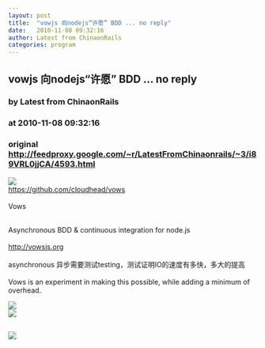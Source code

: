 ```yaml
---
layout: post
title:  "vowjs 向nodejs“许愿” BDD ... no reply"
date:   2010-11-08 09:32:16
author: Latest from ChinaonRails
categories: program
---
```


## vowjs 向nodejs“许愿” BDD ... no reply
### by Latest from ChinaonRails
### at 2010-11-08 09:32:16
### original <http://feedproxy.google.com/~r/LatestFromChinaonrails/~3/i89VRL0jjCA/4593.html>

<img src="http://www.maineiac.com/marriage/wedding_vows_pic.jpg" border="0"><br>
<a href="https://github.com/cloudhead/vows" rel="nofollow external">https://github.com/cloudhead/vows</a><br>
<br>
Vows<br>
<br>
    <div>Asynchronous BDD &amp; continuous integration for node.js</div>
<br>
http://vowsjs.org<br>
<br>
asynchronous 异步需要测试testing，测试证明IO的速度有多快，多大的提高<br>
<br>
Vows is an experiment in making this possible, while adding a minimum of overhead.
<p><a href="http://feedads.g.doubleclick.net/~a/cbRj_oemig6adC1WKY85-qX8TJE/0/da"><img src="http://feedads.g.doubleclick.net/~a/cbRj_oemig6adC1WKY85-qX8TJE/0/di" border="0" ismap></a><br>
<a href="http://feedads.g.doubleclick.net/~a/cbRj_oemig6adC1WKY85-qX8TJE/1/da"><img src="http://feedads.g.doubleclick.net/~a/cbRj_oemig6adC1WKY85-qX8TJE/1/di" border="0" ismap></a></p><img src="http://feeds.feedburner.com/~r/LatestFromChinaonrails/~4/i89VRL0jjCA" height="1" width="1"><img src="http://www1.feedsky.com/t1/433755413/RubyonRails_q5tb/feedsky/s.gif?r=http://feedproxy.google.com/~r/LatestFromChinaonrails/~3/i89VRL0jjCA/4593.html" border="0" height="0" width="0"><p><a href="http://www1.feedsky.com/r/l/feedsky/RubyonRails_q5tb/433755413/art01.html"><img border="0" ismap src="http://www1.feedsky.com/r/i/feedsky/RubyonRails_q5tb/433755413/art01.gif"></a></p>